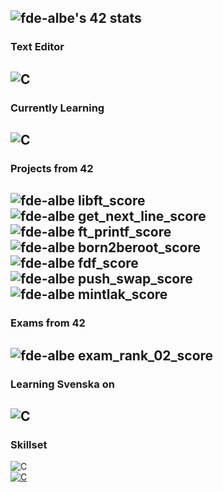 ![fde-albe's 42 stats](https://badge42.vercel.app/api/v2/cl60uslo9000609mgufzwqfyj/stats?cursusId=21&coalitionId=110)
---
### Text Editor
![C](https://img.shields.io/badge/CLion-000000?style=for-the-badge&logo=clion&logoColor=white)
---
### Currently Learning
![C](https://img.shields.io/badge/C-00599C?style=for-the-badge&logo=c&logoColor=white)
---
### Projects from 42
![fde-albe libft_score](https://img.shields.io/badge/Libft-125-brightgreen?style=flat-square)
<br />
![fde-albe get_next_line_score](https://img.shields.io/badge/get_next_line-125-brightgreen?style=flat-square)
<br />
![fde-albe ft_printf_score](https://img.shields.io/badge/ft_printf-100-brightgreen?style=flat-square)
<br />
![fde-albe born2beroot_score](https://img.shields.io/badge/Born_2beroot-105-brightgreen?style=flat-square)
<br />
![fde-albe fdf_score](https://img.shields.io/badge/Fdf-118-brightgreen?style=flat-square)
<br />
![fde-albe push_swap_score](https://img.shields.io/badge/Push_Swap-81-brightgreen?style=flat-square)
<br />
![fde-albe mintlak_score](https://img.shields.io/badge/Minitalk-100-brightgreen?style=flat-square)
---
### Exams from 42
![fde-albe exam_rank_02_score](https://img.shields.io/badge/Exam_Rank_02-100-brightgreen?style=flat-square)
---
### Learning Svenska on
![C](https://img.shields.io/badge/Duolingo-58CC02?style=for-the-badge&logo=Duolingo&logoColor=white)
---
### Skillset
![C](https://img.shields.io/badge/RocketLeague-ProPlayer-blue?style=flat-square)
<br />
[![C](https://img.shields.io/badge/Rubik%60s%20Cube%20Record-12.84-brightgreen?style=flat-square)](https://www.youtube.com/watch?v=8fHunYoaVs8)
